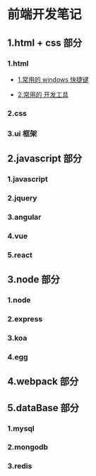 # 前端开发笔记

## 1.html + css 部分

### 1.html

* [1.常用的 windows 快捷键]()

- [2.常用的 开发工具]()

### 2.css

### 3.ui 框架

## 2.javascript 部分

### 1.javascript

### 2.jquery

### 3.angular

### 4.vue

### 5.react

## 3.node 部分

### 1.node

### 2.express

### 3.koa

### 4.egg

## 4.webpack 部分

## 5.dataBase 部分

### 1.mysql

### 2.mongodb

### 3.redis
